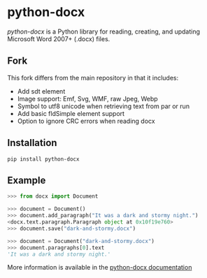 # python-docx

*python-docx* is a Python library for reading, creating, and updating Microsoft Word 2007+ (.docx) files.

## Fork
This fork differs from the main repository in that it includes:
- Add sdt element
- Image support: Emf, Svg, WMF, raw Jpeg, Webp
- Symbol to utf8 unicode when retrieving text from par or run
- Add basic fldSimple element support
- Option to ignore CRC errors when reading docx

## Installation

```
pip install python-docx
```

## Example

```python
>>> from docx import Document

>>> document = Document()
>>> document.add_paragraph("It was a dark and stormy night.")
<docx.text.paragraph.Paragraph object at 0x10f19e760>
>>> document.save("dark-and-stormy.docx")

>>> document = Document("dark-and-stormy.docx")
>>> document.paragraphs[0].text
'It was a dark and stormy night.'
```

More information is available in the [python-docx documentation](https://python-docx.readthedocs.org/en/latest/)
